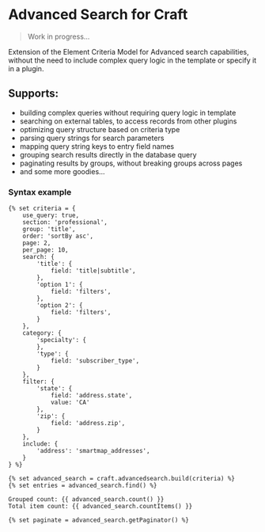 # Advanced Search for Craft

> Work in progress...

Extension of the Element Criteria Model for Advanced search capabilities, without the need to include complex query logic in the template or specify it in a plugin.

## Supports:

* building complex queries without requiring query logic in template
* searching on external tables, to access records from other plugins
* optimizing query structure based on criteria type
* parsing query strings for search parameters
* mapping query string keys to entry field names
* grouping search results directly in the database query
* paginating results by groups, without breaking groups across pages
* and some more goodies...

### Syntax example

    {% set criteria = {
        use_query: true,
        section: 'professional',
        group: 'title',
        order: 'sortBy asc',
        page: 2,
        per_page: 10,
        search: {
            'title': {
                field: 'title|subtitle',
            },
            'option 1': {
                field: 'filters',
            },
            'option 2': {
                field: 'filters',
            }
        },
        category: {
            'specialty': {
            },
            'type': {
                field: 'subscriber_type',
            }
        },
        filter: {
            'state': {
                field: 'address.state',
                value: 'CA'
            },
            'zip': {
                field: 'address.zip',
            }
        },
        include: {
            'address': 'smartmap_addresses',
        }
    } %}

    {% set advanced_search = craft.advancedsearch.build(criteria) %}
    {% set entries = advanced_search.find() %}

    Grouped count: {{ advanced_search.count() }}
    Total item count: {{ advanced_search.countItems() }}

    {% set paginate = advanced_search.getPaginator() %}
